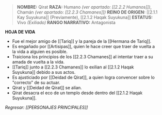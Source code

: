 > **NOMBRE:** Qirat
> **RAZA:** Humano _(ver apartado: [[2.2.2 Humanos]])_, Chamán _(ver apartado: [[2.2.3 Chamanes]])_
> **REINO DE ORIGEN:** [[2.1.1 Kay Suyukuna]] (Previamente), [[2.1.2 Haqak Suyukuna]]
> **ESTATUS:** Vivo _(Exiliado)_
> **RANGO NARRATIVO:** Antagonista

**HOJA DE VIDA**
- Fue el mejor amigo de [[Tariq]] y la pareja de la [[Hermana de Tariq]].
- Es engañado por [[Artisipas]], quien le hace creer que traer de vuelta a la vida a alguien es posible.
- Traiciona los principios de los [[2.2.3 Chamanes]] al intentar traer a su amada de vuelta a la vida.
- [[Tariq]] junto a [[2.2.3 Chamanes]] lo exilian al [[2.1.2 Haqak Suyukuna]] debido a sus actos.
- Es ajusticiado por [[Deidad de Qirat]], a quien logra convencer sobre lo "correcto" de su actuar.
- Qirat y [[Deidad de Qirat]] se alían.
- Qirat desacra el eco de un templo desde dentro del [[2.1.2 Haqak Suyukuna]].

*Regresar: [[PERSONAJES PRINCIPALES]]*